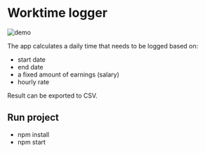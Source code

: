 # Worktime logger

![demo](https://i.ibb.co/rv9CvG4/worktime-logger.gif)

The app calculates a daily time that needs to be logged based on:

- start date
- end date
- a fixed amount of earnings (salary)
- hourly rate

Result can be exported to CSV.

## Run project

- npm install
- npm start
